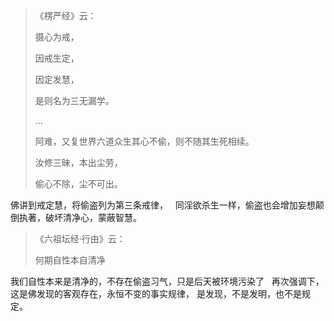> 《楞严经》云： 
> 
> 摄心为戒，
> 
> 因戒生定，
> 
> 因定发慧，
> 
> 是则名为三无漏学。
> 
> ...
> 
> 阿难，又复世界六道众生其心不偷，则不随其生死相续。
> 
> 汝修三昧，本出尘劳，
> 
> 偷心不除，尘不可出。

佛讲到戒定慧，将偷盗列为第三条戒律，
&nbsp;
同淫欲杀生一样，偷盗也会增加妄想颠倒执著，破坏清净心，蒙蔽智慧。

> 《六祖坛经·行由》云：
> 
> 何期自性本自清净

我们自性本来是清净的，不存在偷盗习气，只是后天被环境污染了
&nbsp;
再次强调下，这是佛发现的客观存在，永恒不变的事实规律，
是发现，不是发明，也不是规定。



